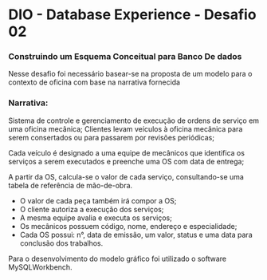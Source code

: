 # DIO - Database Experience - Desafio 02

### Construindo um Esquema Conceitual para Banco De dados

Nesse desafio foi necessário basear-se na proposta de um modelo para o contexto de oficina com base na narrativa fornecida

### Narrativa:
Sistema de controle e gerenciamento de execução de ordens de serviço em uma oficina mecânica;
Clientes levam veículos à oficina mecânica para serem consertados ou para passarem por revisões  periódicas;

Cada veículo é designado a uma equipe de mecânicos que identifica os serviços a serem executados e preenche uma OS com data de entrega;

A partir da OS, calcula-se o valor de cada serviço, consultando-se uma tabela de referência de mão-de-obra.

- O valor de cada peça também irá compor a OS;
- O cliente autoriza a execução dos serviços;
- A mesma equipe avalia e executa os serviços;
- Os mecânicos possuem código, nome, endereço e especialidade;
- Cada OS possui: n°, data de emissão, um valor, status e uma data para conclusão dos trabalhos.


Para o desenvolvimento do modelo gráfico foi utilizado o software MySQLWorkbench.
